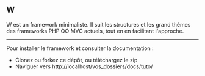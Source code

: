 ## W

W est un framework minimaliste. Il suit les structures et les grand thèmes des frameworks PHP OO MVC actuels, tout en en facilitant l'approche. 

---

Pour installer le framework et consulter la documentation : 

* Clonez ou forkez ce dépôt, ou téléchargez le zip
* Naviguer vers http://localhost/vos_dossiers/docs/tuto/